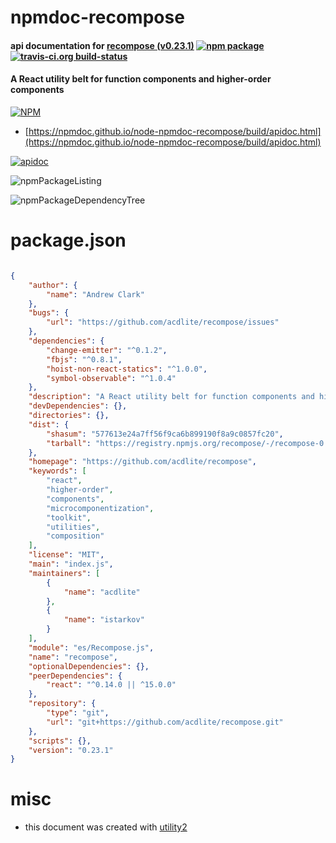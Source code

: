 # npmdoc-recompose

#### api documentation for  [recompose (v0.23.1)](https://github.com/acdlite/recompose)  [![npm package](https://img.shields.io/npm/v/npmdoc-recompose.svg?style=flat-square)](https://www.npmjs.org/package/npmdoc-recompose) [![travis-ci.org build-status](https://api.travis-ci.org/npmdoc/node-npmdoc-recompose.svg)](https://travis-ci.org/npmdoc/node-npmdoc-recompose)

#### A React utility belt for function components and higher-order components

[![NPM](https://nodei.co/npm/recompose.png?downloads=true&downloadRank=true&stars=true)](https://www.npmjs.com/package/recompose)

- [https://npmdoc.github.io/node-npmdoc-recompose/build/apidoc.html](https://npmdoc.github.io/node-npmdoc-recompose/build/apidoc.html)

[![apidoc](https://npmdoc.github.io/node-npmdoc-recompose/build/screenCapture.buildCi.browser.%252Ftmp%252Fbuild%252Fapidoc.html.png)](https://npmdoc.github.io/node-npmdoc-recompose/build/apidoc.html)

![npmPackageListing](https://npmdoc.github.io/node-npmdoc-recompose/build/screenCapture.npmPackageListing.svg)

![npmPackageDependencyTree](https://npmdoc.github.io/node-npmdoc-recompose/build/screenCapture.npmPackageDependencyTree.svg)



# package.json

```json

{
    "author": {
        "name": "Andrew Clark"
    },
    "bugs": {
        "url": "https://github.com/acdlite/recompose/issues"
    },
    "dependencies": {
        "change-emitter": "^0.1.2",
        "fbjs": "^0.8.1",
        "hoist-non-react-statics": "^1.0.0",
        "symbol-observable": "^1.0.4"
    },
    "description": "A React utility belt for function components and higher-order components",
    "devDependencies": {},
    "directories": {},
    "dist": {
        "shasum": "577613e24a7ff56f9ca6b899190f8a9c0857fc20",
        "tarball": "https://registry.npmjs.org/recompose/-/recompose-0.23.1.tgz"
    },
    "homepage": "https://github.com/acdlite/recompose",
    "keywords": [
        "react",
        "higher-order",
        "components",
        "microcomponentization",
        "toolkit",
        "utilities",
        "composition"
    ],
    "license": "MIT",
    "main": "index.js",
    "maintainers": [
        {
            "name": "acdlite"
        },
        {
            "name": "istarkov"
        }
    ],
    "module": "es/Recompose.js",
    "name": "recompose",
    "optionalDependencies": {},
    "peerDependencies": {
        "react": "^0.14.0 || ^15.0.0"
    },
    "repository": {
        "type": "git",
        "url": "git+https://github.com/acdlite/recompose.git"
    },
    "scripts": {},
    "version": "0.23.1"
}
```



# misc
- this document was created with [utility2](https://github.com/kaizhu256/node-utility2)
